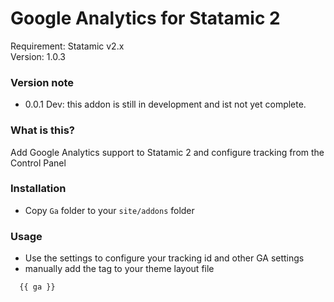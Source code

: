 # Google Analytics for Statamic 2    
Requirement: Statamic v2.x  
Version: 1.0.3  

### Version note
- 0.0.1 Dev: this addon is still in development and ist not yet complete.

### What is this?
Add Google Analytics support to Statamic 2 and configure tracking from the Control Panel

### Installation
- Copy `Ga` folder to your `site/addons` folder

### Usage
- Use the settings to configure your tracking id and other GA settings
- manually add the tag to your theme layout file

```
  {{ ga }}
```
